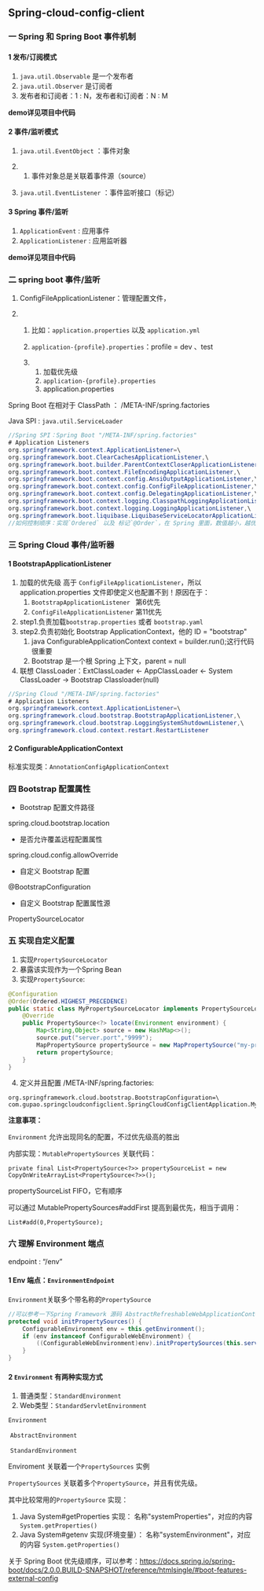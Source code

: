## Spring-cloud-config-client

### 一 Spring 和 Spring Boot 事件机制

#### 1 发布/订阅模式

1. `java.util.Observable` 是一个发布者
2. `java.util.Observer` 是订阅者
3. 发布者和订阅者：1 : N，发布者和订阅者：N : M

**demo详见项目中代码**

#### 2 事件/监听模式

1. `java.util.EventObject` ：事件对象

2. 1. 事件对象总是关联着事件源（source）

3. `java.util.EventListener` ：事件监听接口（标记）

#### 3 Spring 事件/监听

1. `ApplicationEvent` : 应用事件
2. `ApplicationListener` : 应用监听器

**demo详见项目中代码**

### 二 spring boot 事件/监听

1. ConfigFileApplicationListener：管理配置文件，

2. 1. 比如：`application.properties` 以及 `application.yml`

   2. `application-{profile}.properties`：profile  = dev 、test

   3. 1. 加载优先级
      2. `application-{profile}.properties`
      3. application.properties

Spring Boot 在相对于 ClassPath ： /META-INF/spring.factories

Java SPI : `java.util.ServiceLoader`

~~~java
//Spring SPI：Spring Boot "/META-INF/spring.factories"
# Application Listeners
org.springframework.context.ApplicationListener=\
org.springframework.boot.ClearCachesApplicationListener,\
org.springframework.boot.builder.ParentContextCloserApplicationListener,\
org.springframework.boot.context.FileEncodingApplicationListener,\
org.springframework.boot.context.config.AnsiOutputApplicationListener,\
org.springframework.boot.context.config.ConfigFileApplicationListener,\
org.springframework.boot.context.config.DelegatingApplicationListener,\
org.springframework.boot.context.logging.ClasspathLoggingApplicationListener,\
org.springframework.boot.context.logging.LoggingApplicationListener,\
org.springframework.boot.liquibase.LiquibaseServiceLocatorApplicationListener
//如何控制顺序：实现`Ordered` 以及 标记`@Order`，在 Spring 里面，数值越小，越优先
~~~

### 三 Spring Cloud 事件/监听器

#### 1 BootstrapApplicationListener

1. 加载的优先级 高于 `ConfigFileApplicationListener`，所以 application.properties 文件即使定义也配置不到！原因在于：
   1. `BootstrapApplicationListener ` 第6优先
   2. `ConfigFileApplicationListener` 第11优先
2. step1.负责加载`bootstrap.properties` 或者 `bootstrap.yaml`
3. step2.负责初始化 Bootstrap ApplicationContext，他的 ID = "bootstrap"
   1. java ConfigurableApplicationContext context = builder.run();这行代码很重要
   2. Bootstrap 是一个根 Spring 上下文，parent = null
4. 联想 ClassLoader：ExtClassLoader <- AppClassLoader <- System ClassLoader -> Bootstrap Classloader(null)

~~~java
//Spring Cloud "/META-INF/spring.factories"
# Application Listeners
org.springframework.context.ApplicationListener=\
org.springframework.cloud.bootstrap.BootstrapApplicationListener,\
org.springframework.cloud.bootstrap.LoggingSystemShutdownListener,\
org.springframework.cloud.context.restart.RestartListener
~~~

#### 2 ConfigurableApplicationContext

标准实现类：`AnnotationConfigApplicationContext`

### 四 Bootstrap 配置属性

- Bootstrap 配置文件路径

spring.cloud.bootstrap.location

- 是否允许覆盖远程配置属性

spring.cloud.config.allowOverride

- 自定义 Bootstrap 配置

@BootstrapConfiguration

- 自定义 Bootstrap 配置属性源

PropertySourceLocator

### 五 实现自定义配置

1. 实现`PropertySourceLocator`
2. 暴露该实现作为一个Spring Bean
3. 实现`PropertySource`:

~~~java
@Configuration
@Order(Ordered.HIGHEST_PRECEDENCE)
public static class MyPropertySourceLocator implements PropertySourceLocator {
    @Override
    public PropertySource<?> locate(Environment environment) {
        Map<String,Object> source = new HashMap<>();
        source.put("server.port","9999");
        MapPropertySource propertySource = new MapPropertySource("my-property-source",source);
        return propertySource;
    }
}
~~~

4. 定义并且配置 /META-INF/spring.factories:

 ~~~properties
org.springframework.cloud.bootstrap.BootstrapConfiguration=\
com.gupao.springcloudconfigclient.SpringCloudConfigClientApplication.MyPropertySourceLocator
 ~~~

**注意事项：**

`Environment` 允许出现同名的配置，不过优先级高的胜出

内部实现：`MutablePropertySources` 关联代码：

`private final List<PropertySource<?>> propertySourceList = new CopyOnWriteArrayList<PropertySource<?>>();`

propertySourceList FIFO，它有顺序

可以通过 MutablePropertySources#addFirst 提高到最优先，相当于调用：

`List#add(0,PropertySource);`

### 六 理解 Environment 端点

endpoint : “/env”

#### 1 Env 端点：`EnvironmentEndpoint`

`Environment`关联多个带名称的`PropertySource`

~~~java
//可以参考一下Spring Framework 源码 AbstractRefreshableWebApplicationContext
protected void initPropertySources() {
    ConfigurableEnvironment env = this.getEnvironment();
    if (env instanceof ConfigurableWebEnvironment) {
        ((ConfigurableWebEnvironment)env).initPropertySources(this.servletContext, this.servletConfig);
    }
}
~~~

#### 2 `Environment` 有两种实现方式

1. 普通类型：`StandardEnvironment`
2. Web类型：`StandardServletEnvironment`

`Environment` 

​	 `AbstractEnvironment`

​		`StandardEnvironment`

Enviroment 关联着一个`PropertySources` 实例

`PropertySources` 关联着多个`PropertySource`，并且有优先级。

其中比较常用的`PropertySource` 实现：

1. Java System#getProperties 实现：  名称"systemProperties"，对应的内容 `System.getProperties()`
2. Java System#getenv 实现(环境变量）：  名称"systemEnvironment"，对应的内容 `System.getProperties()`

关于 Spring Boot 优先级顺序，可以参考：https://docs.spring.io/spring-boot/docs/2.0.0.BUILD-SNAPSHOT/reference/htmlsingle/#boot-features-external-config

